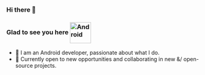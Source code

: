 ### Hi there 👋


### Glad to see you here <img align="center" alt="Android" width="55" src="https://media.giphy.com/media/Y4bzv6DYbYzy8jDnoW/giphy.gif"/>

- 🔭 I am an Android developer, passionate about what I do. 
- 🌱 Currently open to new opportunities and collaborating in new &/ open-source projects. 

